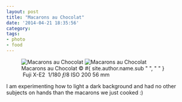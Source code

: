 ```yaml
---
layout: post
title: "Macarons au Chocolat"
date: '2014-04-21 18:35:56'
category: 
tags:
- photo
- food
---
```


<figure class="portrait">
<picture>
  <!--[if IE 9]><video style="display: none;"><![endif]-->
  <source srcset="#{ site.img_base_url }images/2014-04-20-macarons-900w.jpg, #{ site.img_base_url }images/2014-04-20-macarons-1800w.jpg 2x" media="(min-width: 768px)">
  <source srcset="#{ site.img_base_url }images/2014-04-20-macarons-480w.jpg, #{ site.img_base_url }images/2014-04-20-macarons-960w.jpg 2x"> 
  <!--[if IE 9]></video><![endif]--> 
  <img srcset="#{ site.img_base_url }images/2014-04-20-macarons-480w.jpg, #{ site.img_base_url }images/2014-04-20-macarons-960w.jpg 2x" alt="Macarons au Chocolat">
</picture>
<noscript>
  <img src="#{ site.img_base_url }images/2014-04-20-macarons-480w.jpg" alt="Macarons au Chocolat">
</noscript>
<figcaption>Macarons au Chocolat
  <span class="copyright">&copy;&nbsp;#{ site.author.name.sub " ", "&nbsp;" }</span>
</figcaption>
<div class="metadata">
  <i class="fa fa-camera"></i>&nbsp;Fuji&nbsp;X-E2&nbsp;
  <span class="speed">1/180</span>
  <span class="aperture"><i>&#402;</i>/8</span>
  <span class="iso">ISO&nbsp;200</span>
  <span class="focal-length">56&nbsp;mm</span>
</div>
</figure>

I am experimenting how to light a dark background and had no other subjects on hands than the macarons we just cooked :)
